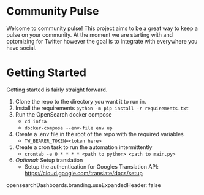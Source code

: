 # Community Pulse

Welcome to community pulse! This project aims to be a great way to keep a pulse on your community. At the moment we are starting with and optomizing for Twitter however the goal is to integrate with everywhere you have social. 

# Getting Started 

Getting started is fairly straight forward.

1. Clone the repo to the directory you want it to run in. 
2. Install the requirements `python -m pip install -r requirements.txt`
3. Run the OpenSearch docker compose
    - `cd infra`
    - `docker-compose --env-file env up`
4. Create a .env file in the root of the repo with the required variables
    - `TW_BEARER_TOKEN=<token here>`
5. Create a cron task to run the automation intermittently 
    - `crontab -e 0 * * * * <path to python> <path to main.py>`
6. *Optional:* Setup translation
    - Setup the authentication for Googles Translation API: https://cloud.google.com/translate/docs/setup


opensearchDashboards.branding.useExpandedHeader: false